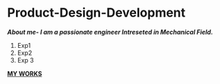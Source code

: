 # Product-Design-Development
  ***About me- I am a passionate engineer Intreseted in Mechanical Field.***
1. Exp1
2. Exp2
3. Exp 3

[**MY WORKS**](https://docs.google.com/presentation/d/1Jk7hkGghK2aCFYui3vsNCo4eIeS8bWtZ_hevY40h1AQ/edit?usp=sharing)

  
